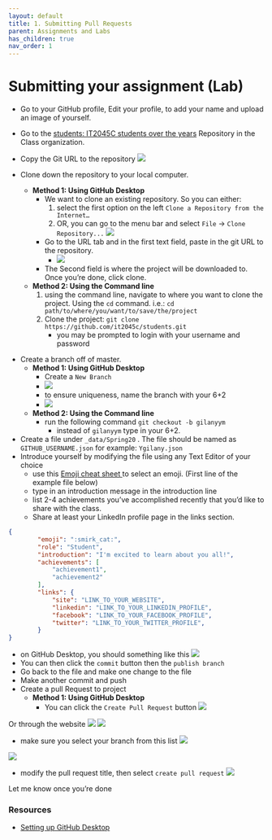 ```yaml
---
layout: default
title: 1. Submitting Pull Requests
parent: Assignments and Labs
has_children: true
nav_order: 1
---
```


# Submitting your assignment (Lab)
- Go to your GitHub profile, Edit your profile, to add your name and upload an image of yourself.
- Go to the [students: IT2045C students over the years](https://github.com/it2045c/students) Repository in the Class organization.
- Copy the Git URL to the repository
![](assets/009E8A57-A207-4050-871B-56D343F1D15A.png)

- Clone down the repository to your local computer.
	- **Method 1: Using GitHub Desktop**
		- We want to clone an existing repository. So you can either:
			1.  select the first option on the left `Clone a Repository from the Internet…`
			2. OR, you can go to the menu bar and select `File` -> `Clone Repository...`  ![](assets/B457AC18-E59E-43E7-B7D1-D889588EE003.png)
		- Go to the URL tab and in the first text field, paste in the git URL to the repository.
			* ![](assets/54B3ACD6-4DF2-4074-AF9F-376D09C2D235.png)
		* The Second field is where the project will be downloaded to. Once you’re done, click clone.
	* **Method 2: Using the Command line**
		1. using the command line, navigate to where you want to clone the project. Using the `cd` command. i.e.: `cd path/to/where/you/want/to/save/the/project`
		2. Clone the project: `git clone https://github.com/it2045c/students.git`
			* you may be prompted to login with your username and password
* Create a branch off of master.
	- **Method 1: Using GitHub Desktop**
		- Create a `New Branch`
		* ![](assets/16663508-E8D5-4B99-A5A3-D018933FB5AE.png)
		* to ensure uniqueness, name the branch with your 6+2
		* ![](assets/1DBDC2BB-A189-44FC-AFB7-6D046B18D490.png)
	* **Method 2: Using the Command line**
		* run the following command `git checkout -b gilanyym`
			* instead of `gilanyym` type in your 6+2.
* Create a file under `_data/Spring20` . The file should be named as `GITHUB_USERNAME.json` for example: `Ygilany.json`
* Introduce yourself by modifying the file using any Text Editor of your choice
	* use this [ Emoji cheat sheet ](https://www.webfx.com/tools/emoji-cheat-sheet/) to select an emoji. (First line of the example file below)
	* type in an introduction message in the introduction line
	* list 2-4 achievements you’ve accomplished recently that you’d like to share with the class.
	* Share at least your LinkedIn profile page in the links section.
```json
{
		"emoji": ":smirk_cat:",
		"role": "Student",
		"introduction": "I'm excited to learn about you all!",
		"achievements": [
			"achievement1",
			"achievement2"
		],
		"links": {
			"site": "LINK_TO_YOUR_WEBSITE",
			"linkedin": "LINK_TO_YOUR_LINKEDIN_PROFILE",
			"facebook": "LINK_TO_YOUR_FACEBOOK_PROFILE",
			"twitter": "LINK_TO_YOUR_TWITTER_PROFILE",
		}
}
```

* on GitHub Desktop, you should something like this
![](assets/36D13659-CFAF-4462-B2D3-31587BF2C01B.png)
* You can then click the `commit` button then the `publish branch`
* Go back to the file and make one change to the file
* Make another commit and push
* Create a pull Request to project
	- **Method 1: Using GitHub Desktop**
		- You can click the `Create Pull Request` button
![](assets/2EBE1A5E-93B4-4E93-96C3-DF4F804F45C9.png)

Or through the website
![](assets/DDFE8A04-67C2-4EB8-A995-DCADE5ED1107.png)
![](assets/19ED574B-55B4-4F42-908E-9DC444297681.png)

* make sure you select your branch from this list
![](assets/4989F0B0-DFB3-43B7-944D-C4B06211658E.png)

![](assets/259BA281-2F9B-49E8-9F9B-95D5D629CF06.png)
* modify the pull request title, then select `create pull request`
![](assets/60D1B51B-C5D4-45C6-B5E8-49A2AF1B3F27.png)

Let me know once you’re done


### Resources
- [Setting up GitHub Desktop](../extras/setting_up_github_desktop.md)
